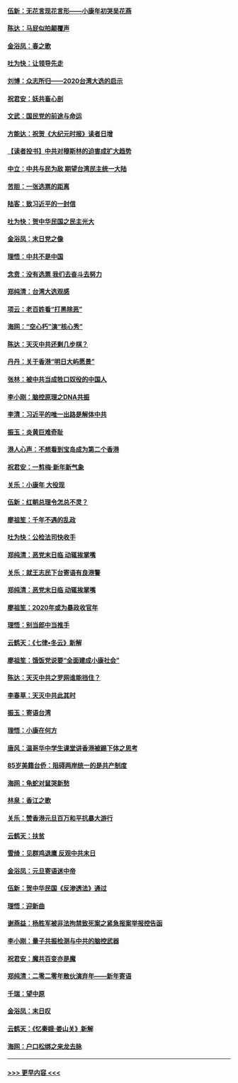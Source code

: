 #### [伍新：无花言现花言形——小康年初哭吴花燕](../pages/nsc993/n11800044.md?t=01171611) 
#### [陈达：马屁似拍颠覆声](../pages/nsc993/n11800010.md?t=01171611) 
#### [金浴凤：春之歌](../pages/nsc993/n11797687.md?t=01171611) 
#### [吐为快：让领导先走](../pages/nsc993/n11797512.md?t=01171611) 
#### [刘博：众志所归——2020台湾大选的启示](../pages/nsc993/n11796878.md?t=01171611) 
#### [祝君安：妖共畜心剖](../pages/nsc993/n11794273.md?t=01171611) 
#### [文武：国民党的前途与命运](../pages/nsc993/n11794198.md?t=01171611) 
#### [方能达：祝贺《大纪元时报》读者日增](../pages/nsc993/n11793807.md?t=01171611) 
#### [【读者投书】中共对穆斯林的迫害成扩大趋势](../pages/nsc993/n11791371.md?t=01171611) 
#### [中立：中共与民为敌 期望台湾民主统一大陆](../pages/nsc993/n11790392.md?t=01171611) 
#### [苦胆：一张选票的距离](../pages/nsc993/n11788914.md?t=01171611) 
#### [陆客：致习近平的一封信](../pages/nsc993/n11788867.md?t=01171611) 
#### [吐为快：贺中华民国之民主光大](../pages/nsc993/n11788618.md?t=01171611) 
#### [金浴凤：末日党之像](../pages/nsc993/n11787475.md?t=01171611) 
#### [理悟：中共不是中国](../pages/nsc993/n11787463.md?t=01171611) 
#### [念贲：没有选票  我们去奋斗去努力](../pages/nsc993/n11787398.md?t=01171611) 
#### [郑纯清：台湾大选观感](../pages/nsc993/n11786210.md?t=01171611) 
#### [项云：老百姓看“打黑除恶”](../pages/nsc993/n11785398.md?t=01171611) 
#### [海网：“空心朽”演“核心秀”](../pages/nsc993/n11783874.md?t=01171611) 
#### [陈达：天灭中共还剩几步棋？](../pages/nsc993/n11783719.md?t=01171611) 
#### [丹丹：关于香港“明日大屿愿景”](../pages/nsc993/n11783273.md?t=01171611) 
#### [张林：被中共当成牲口奴役的中国人](../pages/nsc993/n11782397.md?t=01171611) 
#### [李小刚：脑控原理之DNA共振](../pages/nsc993/n11780962.md?t=01171611) 
#### [李清：习近平的唯一出路是解体中共](../pages/nsc993/n11780866.md?t=01171611) 
#### [振玉：炎黄巨难奇耻](../pages/nsc993/n11779632.md?t=01171611) 
#### [港人心声：不想看到宝岛成为第二个香港](../pages/nsc993/n11778817.md?t=01171611) 
#### [祝君安：一剪梅‧新年新气象](../pages/nsc993/n11776340.md?t=01171611) 
#### [关乐：小康年 大役现](../pages/nsc993/n11774213.md?t=01171611) 
#### [伍新：红朝总理令怎总不灵？](../pages/nsc993/n11770813.md?t=01171611) 
#### [廖祖笙：千年不遇的乱政](../pages/nsc993/n11770373.md?t=01171611) 
#### [吐为快：公检法司快收手](../pages/nsc993/n11770359.md?t=01171611) 
#### [郑纯清：恶党末日临 动辄挨掌嘴](../pages/nsc993/n11769912.md?t=01171611) 
#### [关乐：就王志民下台寄语有良港警](../pages/nsc993/n11769903.md?t=01171611) 
#### [郑纯清：恶党末日临 动辄挨掌嘴](../pages/nsc993/n11769356.md?t=01171611) 
#### [廖祖笙：2020年或为暴政收官年](../pages/nsc993/n11768216.md?t=01171611) 
#### [理悟：别当郎中当推手](../pages/nsc993/n11768243.md?t=01171611) 
#### [云鹤天：《七律▪冬云》新解](../pages/nsc993/n11768204.md?t=01171611) 
#### [廖祖笙：饿饭党说要“全面建成小康社会”](../pages/nsc993/n11767482.md?t=01171611) 
#### [陈达：天灭中共之罗网谁能挡住？](../pages/nsc993/n11767465.md?t=01171611) 
#### [李春草：天灭中共此其时](../pages/nsc993/n11767452.md?t=01171611) 
#### [振玉：寄语台湾](../pages/nsc993/n11767432.md?t=01171611) 
#### [理悟：小康在何方](../pages/nsc993/n11767394.md?t=01171611) 
#### [唐风：温哥华中学生课堂讲香港被踢下体之思考](../pages/nsc993/n11766848.md?t=01171611) 
#### [85岁美籍台侨：阻碍两岸统一的是共产制度](../pages/nsc993/n11765043.md?t=01171611) 
#### [海网：龟蛇对鼠哭新愁](../pages/nsc993/n11764895.md?t=01171611) 
#### [林泉：香江之歌](../pages/nsc993/n11764415.md?t=01171611) 
#### [关乐：赞香港元旦百万和平抗暴大游行](../pages/nsc993/n11764382.md?t=01171611) 
#### [云鹤天：扶贫](../pages/nsc993/n11764245.md?t=01171611) 
#### [雪绮：见群鸡退鹰  反观中共末日](../pages/nsc993/n11762112.md?t=01171611) 
#### [金浴凤：元旦寄语迷中帝](../pages/nsc993/n11761788.md?t=01171611) 
#### [伍新：贺中华民国《反渗透法》通过](../pages/nsc993/n11761994.md?t=01171611) 
#### [理悟：迎新曲](../pages/nsc993/n11761152.md?t=01171611) 
#### [谢燕益：杨胜军被非法拘禁致死案之紧急报案举报控告函](../pages/nsc993/n11756134.md?t=01171611) 
#### [李小刚：量子共振检测与中共的脑控武器](../pages/nsc993/n11754518.md?t=01171611) 
#### [祝君安：魔共百变亦是魔](../pages/nsc993/n11754469.md?t=01171611) 
#### [郑纯清：二零二零年散伙演弃年——新年寄语](../pages/nsc993/n11754195.md?t=01171611) 
#### [千瑞：望中原](../pages/nsc993/n11754159.md?t=01171611) 
#### [金浴凤：末日叹](../pages/nsc993/n11752359.md?t=01171611) 
#### [云鹤天：《忆秦娥‧娄山关》新解](../pages/nsc993/n11752348.md?t=01171611) 
#### [海网：户口松绑之来龙去脉](../pages/nsc993/n11752328.md?t=01171611) 

----
#### [ >>> 更早内容 <<< ](../indexes/nsc993-earlier.md)
